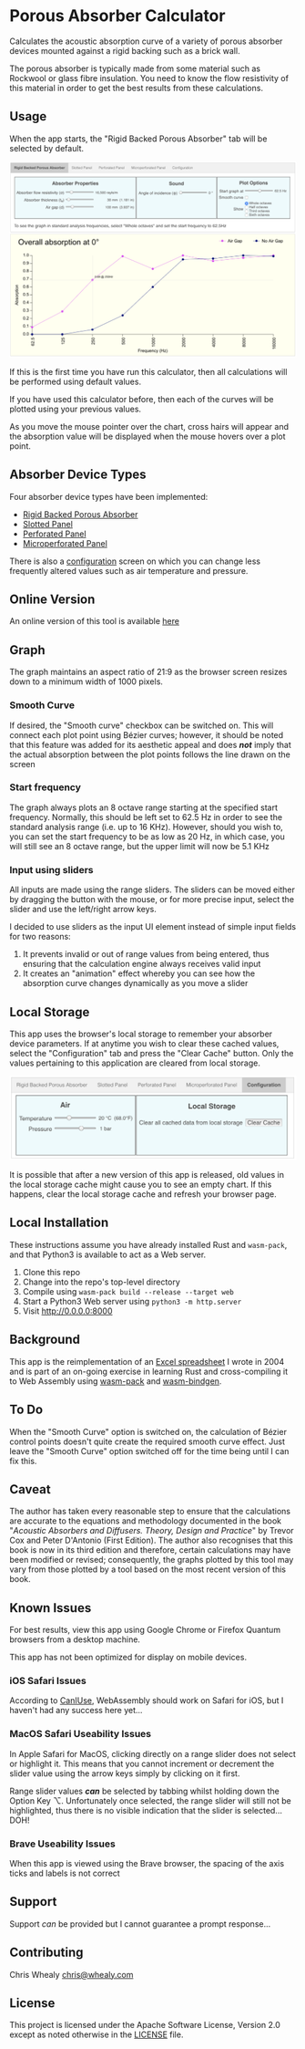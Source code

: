 <a name="top"></a>
# Porous Absorber Calculator

Calculates the acoustic absorption curve of a variety of porous absorber devices mounted against a rigid backing such as a brick wall.

The porous absorber is typically made from some material such as Rockwool or glass fibre insulation.  You need to know the flow resistivity of this material in order to get the best results from these calculations.



<!--------------------------------------------------------------------------------------------------------------------->
<a name="usage"></a>
## Usage

When the app starts, the "Rigid Backed Porous Absorber" tab will be selected by default.

![Screen shot](./img/rb_porous_absorber_screen.png)

If this is the first time you have run this calculator, then all calculations will be performed using default values.

If you have used this calculator before, then each of the curves will be plotted using your previous values.

As you move the mouse pointer over the chart, cross hairs will appear and the absorption value will be displayed when the mouse hovers over a plot point.


<!--------------------------------------------------------------------------------------------------------------------->
<a name="device-types"></a>
## Absorber Device Types

Four absorber device types have been implemented:

* [Rigid Backed Porous Absorber](./docs/rb_porous_absorber.md)
* [Slotted Panel](./docs/slotted_panel.md)
* [Perforated Panel](./docs/perforated_panel.md)
* [Microperforated Panel](./docs/microperforated_panel.md)

There is also a [configuration](./docs/configuration.md) screen on which you can change less frequently altered values such as air temperature and pressure.


<!--------------------------------------------------------------------------------------------------------------------->
<a name="online-version"></a>
## Online Version

An online version of this tool is available [here](http://whealy.com/acoustics/PA_Calculator/index.html)



<!--------------------------------------------------------------------------------------------------------------------->
<a name="graph"></a>
## Graph

The graph maintains an aspect ratio of 21:9 as the browser screen resizes down to a minimum width of 1000 pixels.

### Smooth Curve

If desired, the "Smooth curve" checkbox can be switched on.  This will connect each plot point using Bézier curves; however, it should be noted that this feature was added for its aesthetic appeal and does ***not*** imply that the actual absorption between the plot points follows the line drawn on the screen


### Start frequency

The graph always plots an 8 octave range starting at the specified start frequency.  Normally, this should be left set to 62.5 Hz in order to see the standard analysis range (i.e. up to 16 KHz).  However, should you wish to, you can set the start frequency to be as low as 20 Hz, in which case, you will still see an 8 octave range, but the upper limit will now be 5.1 KHz

### Input using sliders

All inputs are made using the range sliders.  The sliders can be moved either by dragging the button with the mouse, or for more precise input, select the slider and use the left/right arrow keys.

I decided to use sliders as the input UI element instead of simple input fields for two reasons:

1. It prevents invalid or out of range values from being entered, thus ensuring that the calculation engine always receives valid input
2. It creates an "animation" effect whereby you can see how the absorption curve changes dynamically as you move a slider



<!--------------------------------------------------------------------------------------------------------------------->
<a name="local-storage"></a>
## Local Storage

This app uses the browser's local storage to remember your absorber device parameters.  If at anytime you wish to clear these cached values, select the "Configuration" tab and press the "Clear Cache" button.  Only the values pertaining to this application are cleared from local storage.

![Configuration](./img/configuration_screen.png)

It is possible that after a new version of this app is released, old values in the local storage cache might cause you to see an empty chart.  If this happens, clear the local storage cache and refresh your browser page.



<!--------------------------------------------------------------------------------------------------------------------->
<a name="local-installation"></a>
## Local Installation

These instructions assume you have already installed Rust and `wasm-pack`, and that Python3 is available to act as a Web server.

1. Clone this repo
2. Change into the repo's top-level directory
3. Compile using `wasm-pack build --release --target web`
4. Start a Python3 Web server using `python3 -m http.server`
5. Visit <http://0.0.0.0:8000>



<!--------------------------------------------------------------------------------------------------------------------->
<a name="background"></a>
## Background

This app is the reimplementation of an [Excel spreadsheet](http://whealy.com/acoustics/Porous.html) I wrote in 2004 and is part of an on-going exercise in learning Rust and cross-compiling it to Web Assembly using [wasm-pack](https://rustwasm.github.io/wasm-pack/installer/) and [wasm-bindgen](https://rustwasm.github.io/wasm-bindgen/introduction.html).



<!--------------------------------------------------------------------------------------------------------------------->
<a name="to-do"></a>
## To Do

When the "Smooth Curve" option is switched on, the calculation of Bézier control points doesn't quite create the required smooth curve effect.  Just leave the "Smooth Curve" option switched off for the time being until I can fix this.



<!--------------------------------------------------------------------------------------------------------------------->
<a name="caveat"></a>
## Caveat

The author has taken every reasonable step to ensure that the calculations are accurate to the equations and methodology documented in the book "*Acoustic Absorbers and Diffusers.  Theory, Design and Practice*" by Trevor Cox and Peter D'Antonio (First Edition).  The author also recognises that this book is now in its third edition and therefore, certain calculations may have been modified or revised; consequently, the graphs plotted by this tool may vary from those plotted by a tool based on the most recent version of this book.



<!--------------------------------------------------------------------------------------------------------------------->
<a name="known-issues"></a>
## Known Issues

For best results, view this app using Google Chrome or Firefox Quantum browsers from a desktop machine.

This app has not been optimized for display on mobile devices.

### iOS Safari Issues

According to [CanIUse](https://caniuse.com/#feat=wasm), WebAssembly should work on Safari for iOS, but I haven't had any success here yet...

### MacOS Safari Useability Issues

In Apple Safari for MacOS, clicking directly on a range slider does not select or highlight it.  This means that you cannot increment or decrement the slider value using the arrow keys simply by clicking on it first.

Range slider values ***can*** be selected by tabbing whilst holding down the Option Key ⌥.  Unfortunately once selected, the range slider will still not be highlighted, thus there is no visible indication that the slider is selected... DOH!

### Brave Useability Issues

When this app is viewed using the Brave browser, the spacing of the axis ticks and labels is not correct



<!--------------------------------------------------------------------------------------------------------------------->
<a name="support"></a>
## Support

Support *can* be provided but I cannot guarantee a prompt response...



<!--------------------------------------------------------------------------------------------------------------------->
<a name="contributing"></a>
## Contributing

Chris Whealy  <chris@whealy.com>



<!--------------------------------------------------------------------------------------------------------------------->
<a name="license"></a>
## License

This project is licensed under the Apache Software License, Version 2.0 except as noted otherwise in the [LICENSE](LICENSE) file.


